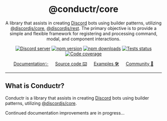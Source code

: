<!--suppress HtmlDeprecatedAttribute -->
<div align="center">
    <h1>@conductr/core</h1>
    A library that assists in creating <a href="https://discord.com/">Discord</a> bots using builder patterns, utilizing <a href="https://github.com/discordjs/discord.js/tree/main/packages/core">@discordjs/core</a>, <a href="https://github.com/discordjs/discord.js/tree/main/packages/rest">@discordjs/rest</a>. 
    The primary objective is to provide a simple and flexible framework for registering and processing command, modal, and component interactions.
    <br/>
    <p>
        <a href="https://discord.gg/tqFMACSSf7"><img src="https://img.shields.io/discord/1077051842615312496?color=5865F2&logo=discord&logoColor=white" alt="Discord server" /></a>
		<a href="https://www.npmjs.com/package/@conductr/core"><img src="https://img.shields.io/npm/v/@conductr/core.svg?maxAge=3600" alt="npm version" /></a>
		<a href="https://www.npmjs.com/package/@conductr/core"><img src="https://img.shields.io/npm/dt/@conductr/core.svg?maxAge=3600" alt="npm downloads" /></a>
		<a href="https://github.com/iam10k/conductr/actions"><img src="https://github.com/iam10k/conductr/actions/workflows/tests.yml/badge.svg" alt="Tests status" /></a>
		<a href="https://codecov.io/gh/conductr/core" ><img src="https://codecov.io/gh/iam10k/conductr/branch/main/graph/badge.svg?precision=2" alt="Code coverage" /></a>
	</p>
    <a href="https://iam10k.github.com/conductr">Documentation✨</a> &emsp; <a href="https://github.com/iam10k/conductr">Source code ⌨️</a> &emsp; <a href="https://github.com/iam10k/conductr/tree/main/apps/samples">Examples 🛠️</a> &emsp; <a href="https://discord.gg/tqFMACSSf7">Community 💬</a>
</div>

---

## What is Conductr?

Conductr is a library that assists in creating [Discord](https://discord.com/) bots using builder patterns, utilizing 
[@discordjs/core](https://github.com/discordjs/discord.js/tree/main/packages/core). 

Continued documentation improvements are in progress...